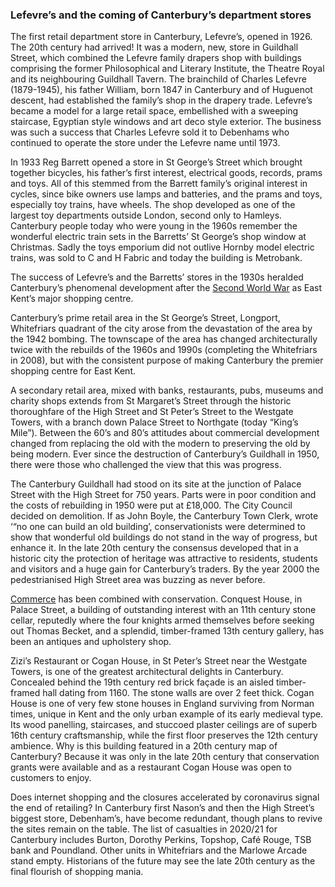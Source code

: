 ### Lefevre’s and the coming of Canterbury’s department stores

The first retail department store in Canterbury, Lefevre’s, opened in 1926. The 20th century had arrived! It was a modern, new, store in Guildhall Street, which combined the Lefevre family drapers shop with buildings comprising the former Philosophical and Literary Institute, the Theatre Royal and its neighbouring Guildhall Tavern. The brainchild of Charles Lefevre (1879-1945), his father William, born 1847 in Canterbury and of Huguenot descent, had established the family’s shop in the drapery trade. Lefevre’s became a model for a large retail space, embellished with a sweeping staircase, Egyptian style windows and art deco style exterior. The business was such a success that Charles Lefevre sold it to Debenhams who continued to operate the store under the Lefevre name until 1973. 

In 1933 Reg Barrett opened a store in St George’s Street which brought together bicycles, his father’s first interest, electrical goods, records, prams and toys. All of this stemmed from the Barrett family’s original interest in cycles, since bike owners use lamps and batteries, and the prams and toys, especially toy trains, have wheels. The shop developed as one of the largest toy departments outside London, second only to Hamleys. Canterbury people today who were young in the 1960s remember the wonderful electric train sets in the Barretts’ St George’s shop window at Christmas. Sadly the toys emporium did not outlive Hornby model electric trains, was sold to C and H Fabric and today the building is Metrobank.    

The success of Lefevre’s and the Barretts’ stores in the 1930s heralded Canterbury’s phenomenal development after the [Second World War](/canterbury/20c-canterbury-ww2) as East Kent’s major shopping centre.

Canterbury’s prime retail area in the St George’s Street, Longport, Whitefriars quadrant of the city arose from the devastation of the area by the 1942 bombing. The townscape of the area has changed architecturally twice with the rebuilds of the 1960s and 1990s (completing the Whitefriars in 2008), but with the consistent purpose of making Canterbury the premier shopping centre for East Kent. 

A secondary retail area, mixed with banks, restaurants, pubs, museums and charity shops extends from St Margaret’s Street through the historic thoroughfare of the High Street and St Peter’s Street to the Westgate Towers, with a branch down Palace Street to Northgate (today “King’s Mile”). Between the 60’s and 80’s attitudes about commercial development changed from replacing the old with the modern to preserving the old by being modern. Ever since the destruction of Canterbury’s Guildhall in 1950, there were those who challenged the view that this was progress. 

The Canterbury Guildhall had stood on its site at the junction of Palace Street with the High Street for 750 years. Parts were in poor condition and the costs of rebuilding in 1950 were put at £18,000. The City Council decided on demolition. If as John Boyle, the Canterbury Town Clerk, wrote ‘“no one can build an old building’, conservationists were determined to show that wonderful old buildings do not stand in the way of progress, but enhance it. In the late 20th century the consensus developed that in a historic city the protection of heritage was attractive to residents, students and visitors and a huge gain for Canterbury’s traders. By the year 2000 the pedestrianised High Street area was buzzing as never before.

[Commerce](/canterbury/20c-canterbury-commerce) has been combined with conservation. Conquest House, in Palace Street, a building of outstanding interest with an 11th century stone cellar, reputedly where the four knights armed themselves before seeking out Thomas Becket, and a splendid, timber-framed 13th century gallery, has been an antiques and upholstery shop. 

Zizi’s Restaurant or Cogan House, in St Peter’s Street near the Westgate Towers, is one of the greatest architectural delights in Canterbury. Concealed behind the 19th century red brick façade is an aisled timber-framed hall dating from 1160. The stone walls are over 2 feet thick. Cogan House is one of very few stone houses in England surviving from Norman times, unique in Kent and the only urban example of its early medieval type. Its wood panelling, staircases, and stuccoed plaster ceilings are of superb 16th century craftsmanship, while the first floor preserves the 12th century ambience. Why is this building featured in a 20th century map of Canterbury? Because it was only in the late 20th century  that conservation grants were available and as a restaurant Cogan House was open to customers to enjoy.

Does internet shopping and the closures accelerated by coronavirus signal the end of retailing?  In Canterbury first Nason’s and then the High Street’s biggest store, Debenham’s, have become redundant, though plans to revive the sites remain on the table. The list of casualties in 2020/21 for Canterbury includes Burton, Dorothy Perkins, Topshop, Café Rouge, TSB bank and Poundland. Other units in Whitefriars and the Marlowe Arcade stand empty. Historians of the future may see the late 20th century as the final flourish of shopping mania.  
